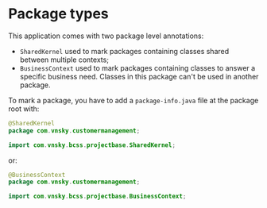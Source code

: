 # Package types

This application comes with two package level annotations:

- `SharedKernel` used to mark packages containing classes shared between multiple contexts;
- `BusinessContext` used to mark packages containing classes to answer a specific business need. Classes in this package can't be used in another package.

To mark a package, you have to add a `package-info.java` file at the package root with:

```java
@SharedKernel
package com.vnsky.customermanagement;

import com.vnsky.bcss.projectbase.SharedKernel;
```

or:

```java
@BusinessContext
package com.vnsky.customermanagement;

import com.vnsky.bcss.projectbase.BusinessContext;
```
